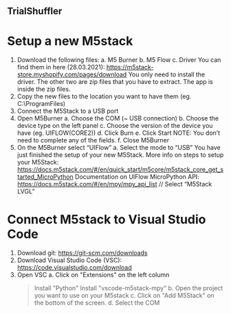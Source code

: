 ## TrialShuffler

# Setup a new M5stack

1. Download the following files:
  a.	M5 Burner
  b.	M5 Flow
  c.	Driver
  You can find them in here (28.03.2021): https://m5stack-store.myshopify.com/pages/download
  You only need to install the driver. The other two are zip files that you have to extract. The app is inside the zip files. 
2.	Copy the new files to the location you want to have them (eg. C:\ProgramFiles)	
3.	Connect the M5Stack to a USB port
4.	Open M5Burner
  a.	Choose the COM (~ USB connection)
  b.	Choose the device type on the left panel
  c.	Choose the version of the device you have (eg. UIFLOW(CORE2))
  d.	Click Burn
  e.	Click Start
    NOTE: You don’t need to complete any of the fields.
  f.	Close M5Burner
5.	On the M5Burner select “UIFlow”
  a.	Select the mode to “USB”
You have just finished the setup of your new M5Stack.
More info on steps to setup your M5Stack: https://docs.m5stack.com/#/en/quick_start/m5core/m5stack_core_get_started_MicroPython
Documentation on UIFlow MicroPython API: https://docs.m5stack.com/#/en/mpy/mpy_api_list // Select “M5Stack LVGL”


# Connect M5stack to Visual Studio Code

1. Download git: https://git-scm.com/downloads
2. Download Visual Studio Code (VSC): https://code.visualstudio.com/download
3. Open VSC
  a. Click on "Extensions" on the left column
      > Install "Python"
      > Install "vscode-m5stack-mpy"
  b. Open the project you want to use on your M5stack
  c. Click on "Add M5Stack" on the bottom of the screen.
  d. Select the COM
